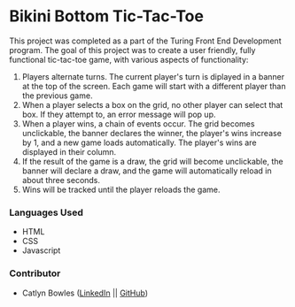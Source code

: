 # Bikini Bottom Tic-Tac-Toe

This project was completed as a part of the Turing Front End Development program. The goal of this project was to create a user friendly, fully functional tic-tac-toe game, with various aspects of functionality: 

1. Players alternate turns. The current player's turn is diplayed in a banner at the top of the screen. Each game will start with a different player than the previous game. 
2. When a player selects a box on the grid, no other player can select that box. If they attempt to, an error message will pop up. 
3. When a player wins, a chain of events occur. The grid becomes unclickable, the banner declares the winner, the player's wins increase by 1, and a new game loads automatically. The player's wins are displayed in their column. 
4. If the result of the game is a draw, the grid will become unclickable, the banner will declare a draw, and the game will automatically reload in about three seconds. 
5. Wins will be tracked until the player reloads the game. 

### Languages Used
- HTML
- CSS
- Javascript

### Contributor 

- Catlyn Bowles ([LinkedIn](https://www.linkedin.com/in/catlyn-bowles-a94aa61ab/) || [GitHub](https://github.com/catlynbowles))
